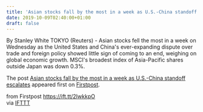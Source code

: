 ```yaml
---
title: 'Asian stocks fall by the most in a week as U.S.-China standoff escalates'
date: 2019-10-09T02:40:00+01:00
draft: false
---
```


By Stanley White TOKYO (Reuters) - Asian stocks fell the most in a week on Wednesday as the United States and China's ever-expanding dispute over trade and foreign policy showed little sign of coming to an end, weighing on global economic growth. MSCI's broadest index of Asia-Pacific shares outside Japan was down 0.3%.

The post [Asian stocks fall by the most in a week as U.S.-China standoff escalates](http://www.firstpost.com/business/asian-stocks-fall-by-the-most-in-a-week-as-u-s-china-standoff-escalates-7470121.html) appeared first on [Firstpost](http://www.firstpost.com).

  
  
from Firstpost https://ift.tt/2IwkkpO  
via [IFTTT](https://ifttt.com/?ref=da&site=blogger)